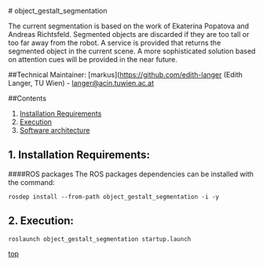 <a id="top"/> 
# object_gestalt_segmentation

The current segmentation is based on the work of Ekaterina Popatova and Andreas Richtsfeld. Segmented objects are discarded if they are too tall or too far away from the robot. A service is provided that returns the segmented object in the current scene. A more sophisticated solution based on attention cues will be provided in the near future.  

##Technical Maintainer: [markus](https://github.com/edith-langer (Edith Langer, TU Wien) - langer@acin.tuwien.ac.at

##Contents

1. <a href="#1--installation-requirements">Installation Requirements</a>
2. <a href="#2--execution">Execution</a>
3. <a href="#3--software-architecture">Software architecture</a>


## 1. Installation Requirements: <a id="1--installation-requirements"/> 

####ROS packages
The ROS packages dependencies can be installed with the command:
```
rosdep install --from-path object_gestalt_segmentation -i -y
```
## 2. Execution: <a id="2--execution"/> 
```
roslaunch object_gestalt_segmentation startup.launch
```

<a href="#top">top</a>
